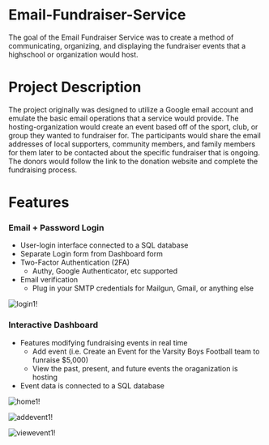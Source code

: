 # Email-Fundraiser-Service

The goal of the Email Fundraiser Service was to create a method of communicating, organizing, and displaying the fundraiser events that a highschool 
or organization would host.

# Project Description
The project originally was designed to utilize a Google email account and emulate the basic email operations that a service would provide. The 
hosting-organization would create an event based off of the sport, club, or group they wanted to fundraiser for. The participants would share the
email addresses of local supporters, community members, and family members for them later to be contacted about the specific fundraiser that is 
ongoing. The donors would follow the link to the donation website and complete the fundraising process.

# Features
### Email + Password Login
  - User-login interface connected to a SQL database
  - Separate Login form from Dashboard form
- Two-Factor Authentication (2FA)
  - Authy, Google Authenticator, etc supported
- Email verification
  - Plug in your SMTP credentials for Mailgun, Gmail, or anything else
  
![login1!](https://user-images.githubusercontent.com/43658901/187299106-1679dadb-ee97-405c-a895-c9a6e513a045.PNG)
  
### Interactive Dashboard
- Features modifying fundraising events in real time
  - Add event (i.e. Create an Event for the Varsity Boys Football team to funraise $5,000)
  - View the past, present, and future events the oraganization is hosting
- Event data is connected to a SQL database




![home1!](https://user-images.githubusercontent.com/43658901/187299788-2d0c0dcf-ea6c-4b87-b487-691563915118.PNG)

![addevent1!](https://user-images.githubusercontent.com/43658901/187299814-9e475f35-14ec-4c2c-bd87-5e928bd7721c.PNG)

![viewevent1!](https://user-images.githubusercontent.com/43658901/187299839-0934f52c-b14e-481e-9fd5-ada67c31cf94.PNG)
